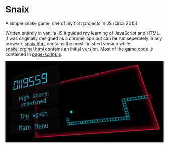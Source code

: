 # Snaix
A simple snake game, one of my first projects in JS (circa 2015)

Written entirely in vanilla JS it guided my learning of JavaScript and HTML. It was originally designed as a chrome app but can be run seperately in any browser. [snaix.html](/Snake/snaix.html) contains the most finished version while [snake_orginal.html](Snake/snake_original.html) contains an initial version. Most of the game code is contained in [page-script.js](Snake/page_script.js).

![Alt text](Snake/Capture.JPG?raw=true "Screenshot")


